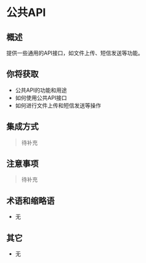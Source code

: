 # 公共API

## 概述

提供一些通用的API接口，如文件上传、短信发送等功能。

## 你将获取

- 公共API的功能和用途
- 如何使用公共API接口
- 如何进行文件上传和短信发送等操作


## 集成方式

> 待补充

## 注意事项

> 待补充

## 术语和缩略语

- 无

## 其它

- 无
